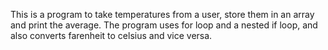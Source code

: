 This is a program to take temperatures from a user, store them in an array and print the average. The program uses for loop and a nested if loop, and also converts farenheit to celsius and vice versa.
